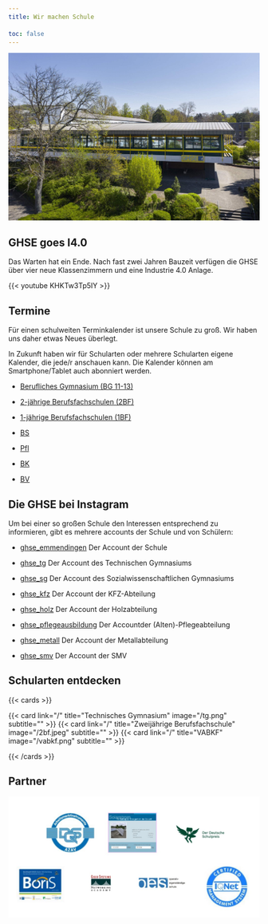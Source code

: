 ```yaml
---
title: Wir machen Schule

toc: false
---
```



![bla](GHSE.jpg)

<!-- ## öakdhföl

{{< figure
  src="/GHSE.jpg"
  alt="A photograph of Zion National Park"
  link="https://www.nps.gov/zion/index.htm"
  caption="Zion National Park"
  class="ma0 w-200"
>}} -->

## GHSE goes I4.0

Das Warten hat ein Ende. Nach fast zwei Jahren Bauzeit verfügen die GHSE über vier neue Klassenzimmern und eine Industrie 4.0 Anlage.

{{< youtube KHKTw3Tp5IY >}}

## Termine

Für einen schulweiten Terminkalender ist unsere Schule zu groß. Wir haben uns daher etwas Neues überlegt.</p><p>In
 Zukunft haben wir für Schularten oder mehrere Schularten eigene Kalender, die jede/r anschauen kann. Die Kalender können am Smartphone/Tablet auch abonniert werden.

- [Berufliches Gymnasium (BG 11-13)]("https://nx2219.your-storageshare.de/apps/calendar/p/Q9c6nAajimF2CmWE">https://nx2219.your-storageshare.de/apps/calendar/p/Q9c6nAajimF2CmWE)

- [2-jährige Berufsfachschulen (2BF)]("https://nx2219.your-storageshare.de/apps/calendar/p/rd8aZQLfiFWzmgrM">https://nx2219.your-storageshare.de/apps/calendar/p/rd8aZQLfiFWzmgrM)

- [1-jährige Berufsfachschulen (1BF)]("https://nx2219.your-storageshare.de/apps/calendar/p/No6pTnMDX5Ep38QD">https://nx2219.your-storageshare.de/apps/calendar/p/No6pTnMDX5Ep38QDBerufsschule)

- [BS]("https://nx2219.your-storageshare.de/apps/calendar/p/HoS3fzcswCXoW44f">https://nx2219.your-storageshare.de/apps/calendar/p/HoS3fzcswCXoW44fPflege)

- [Pfl]("https://nx2219.your-storageshare.de/apps/calendar/p/GFSAFYRawc9AaFAW">https://nx2219.your-storageshare.de/apps/calendar/p/GFSAFYRawc9AaFAWBerufskolleg)

- [BK]("https://nx2219.your-storageshare.de/apps/calendar/p/5g8zxPdtn5Dg3EGS">https://nx2219.your-storageshare.de/apps/calendar/p/5g8zxPdtn5Dg3EGSBerufsvorbereitung)

- [BV]("https://nx2219.your-storageshare.de/apps/calendar/p/N3QETfyYY8N4pX4B">https://nx2219.your-storageshare.de/apps/calendar/p/N3QETfyYY8N4pX4B)

## Die GHSE bei Instagram​

Um bei einer so großen Schule den Interessen entsprechend zu
informieren, gibt es mehrere accounts der Schule und von Schülern:

- [ghse_emmendingen](https://www.instagram.com/ghse_emmendingen/) Der Account der Schule

- [ghse_tg](https://www.instagram.com/ghse_tg/) Der Account des Technischen Gymnasiums

- [ghse_sg](https://www.instagram.com/ghse_sg/) Der Account des Sozialwissenschaftlichen
Gymnasiums

- [ghse_kfz](https://www.instagram.com/ghse_kfz/) Der Account der KFZ-Abteilung

- [ghse_holz](https://www.instagram.com/ghse_holz/) Der Account der Holzabteilung

- [ghse_pflegeausbildung](https://www.instagram.com/ghse_pflegeausbildung/) Der Accountder (Alten)-Pflegeabteilung

- [ghse_metall](https://www.instagram.com/ghse_metall/) Der Account der Metallabteilung

- [ghse_smv](https://www.instagram.com/ghse_smv/) Der Account der SMV

## Schularten entdecken

{{< cards >}}

  {{< card link="/" title="Technisches Gymnasium" image="/tg.png" subtitle="" >}}
    {{< card link="/" title="Zweijährige Berufsfachschule" image="/2bf.jpeg" subtitle="" >}}
  {{< card link="/" title="VABKF" image="/vabkf.png" subtitle="" >}}

{{< /cards >}}

## Partner

![Partner](partner.png)
